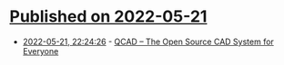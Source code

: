 # [Published on 2022-05-21](index.md)

* [2022-05-21, 22:24:26](https://news.ycombinator.com/item?id=31462563) - [QCAD – The Open Source CAD System for Everyone](https://www.qcad.org/en/)
